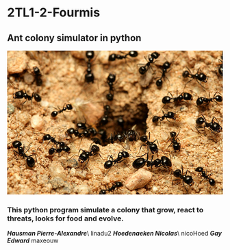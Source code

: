 # 2TL1-2-Fourmis

## Ant colony simulator in python

![github_Img.jpg](img/github_Img.jpg)

### This python program simulate a colony that grow, react to threats, looks for food and evolve.

**_Hausman Pierre-Alexandre_**\ linadu2
**_Hoedenaeken Nicolas_**\ nicoHoed
**_Gay Edward_** maxeouw
